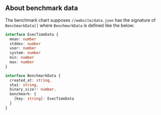 ## About benchmark data

The benchmark chart supposes `//website/data.json` has the signature of `BenchmarkData[]` where `BenchmarkData` is defined like the below:

```typescript
interface ExecTimeData {
  mean: number
  stddev: number
  user: number
  system: number
  min: number
  max: number
}

interface BenchmarkData {
  created_at: string,
  sha1: string,
  binary_size?: number,
  benchmark: {
    [key: string]: ExecTimeData
  }
}
```
